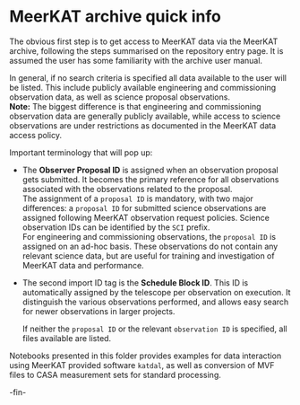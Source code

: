 # MeerKAT archive quick info

The obvious first step is to get access to MeerKAT data via the MeerKAT archive, following the steps
summarised on the repository entry page.
It is assumed the user has some familiarity with the archive user manual.

In general, if no search criteria is specified all data available to the user will be listed.
This include publicly available engineering and commissioning observation data, as well as science
proposal observations.    
**Note:** The biggest difference is that engineering and commissioning observation data are generally
publicly available, while access to science observations are under restrictions as documented in the
MeerKAT data access policy.

Important terminology that will pop up:

* The **Observer Proposal ID** is assigned when an observation proposal gets submitted. It becomes the
  primary reference for all observations associated with the observations related to the proposal.    
  The assignment of a `proposal ID` is mandatory, with two major differences: a `proposal ID` for
  submitted science observations are assigned following MeerKAT observation request policies.
  Science observation IDs can be identified by the `SCI` prefix.    
  For engineering and commissioning observations, the `proposal ID` is assigned on an ad-hoc basis.
  These observations do not contain any relevant science data, but are useful for training and
  investigation of MeerKAT data and performance.

* The second import ID tag is the **Schedule Block ID**.
  This ID is automatically assigned by the telescope per observation on execution.
  It distinguish the various observations performed, and allows easy search for newer observations in
  larger projects.

  If neither the `proposal ID` or the relevant `observation ID` is specified, all files available are
  listed.


Notebooks presented in this folder provides examples for data interaction using MeerKAT provided
software `katdal`, as well as conversion of MVF files to CASA measurement sets for standard
processing.


 -fin-
